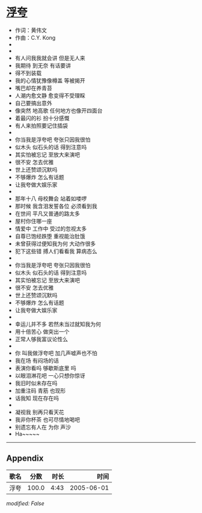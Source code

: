 # [浮夸](https://music.163.com/song?id=66282)

* 作词：黄伟文
* 作曲：C.Y. Kong
*
*
* 有人问我我就会讲 但是无人来
* 我期待 到无奈 有话要讲
* 得不到装载
* 我的心情犹豫像樽盖 等被揭开
* 嘴巴却在养青苔
* 人潮内愈文静 愈变得不受理睬
* 自己要搞出意外
* 像突然 地高歌 任何地方也像开四面台
* 着最闪的衫 扮十分感慨
* 有人来拍照要记住插袋
* 
* 你当我是浮夸吧 夸张只因我很怕
* 似木头 似石头的话 得到注意吗
* 其实怕被忘记 至放大来演吧
* 很不安 怎去优雅
* 世上还赞颂沉默吗
* 不够爆炸 怎么有话题
* 让我夸做大娱乐家
* 
* 那年十八 母校舞会 站着如喽啰
* 那时候 我含泪发誓各位 必须看到我
* 在世间 平凡又普通的路太多
* 屋村你住哪一座
* 情爱中 工作中 受过的忽视太多
* 自尊已饱经跌堕 重视能治肚饿
* 未曾获得过便知我为何 大动作很多
* 犯下这些错 搏人们看看我 算病态么
* 
* 你当我是浮夸吧 夸张只因我很怕
* 似木头 似石头的话 得到注意吗
* 其实怕被忘记 至放大来演吧
* 很不安 怎去优雅
* 世上还赞颂沉默吗
* 不够爆炸 怎么有话题
* 让我夸做大娱乐家
* 
* 幸运儿并不多 若然未当过就知我为何
* 用十倍苦心 做突出一个
* 正常人够我富议论性么
* 
* 你 叫我做浮夸吧 加几声嘘声也不怕
* 我在场 有闷场的话
* 表演你看吗 够歇斯底里 吗
* 以眼泪淋花吧 一心只想你惊讶
* 我旧时似未存在吗
* 加重注码 青筋 也现形
* 话我知 现在存在吗
* 
* 凝视我 别再只看天花
* 我非你杯茶 也可尽情地喝吧
* 别遗忘有人在 为你 声沙
* Ha~~~~~


---

## Appendix

|歌名|分数|时长|时间|
|:---|:---:|---:|---:|
|浮夸|100.0|4:43|2005-06-01

*modified: False*